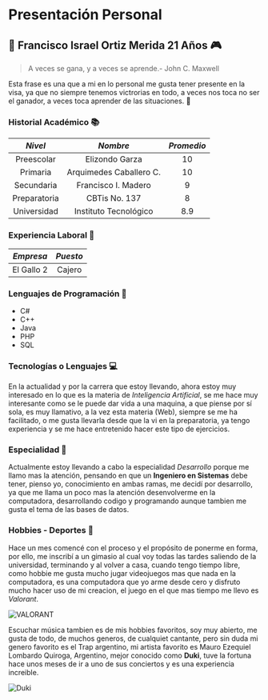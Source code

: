# Presentación Personal

## :metal: Francisco Israel Ortiz Merida 21 Años :video_game:

> A veces se gana, y a veces se aprende.- John C. Maxwell

Esta frase es una que a mi en lo personal me gusta tener presente en la visa, ya que no siempre tenemos victrorias en todo, a veces nos toca no ser el ganador, a veces toca aprender de las situaciones. :muscle:

### __Historial Académico__ :books:

| _Nivel_      | _Nombre_                | _Promedio_ |
|:------------:|:-----------------------:|:----------:|
| Preescolar   | Elizondo Garza          | 10         |
| Primaria     | Arquimedes Caballero C. | 10         |
| Secundaria   | Francisco I. Madero     | 9          |
| Preparatoria | CBTis No. 137           | 8          |
| Universidad  | Instituto Tecnológico   | 8.9        |

### __Experiencia Laboral__ :walking:

| _Empresa_  | _Puesto_ |
|:----------:|:--------:|
| El Gallo 2 | Cajero   |

### __Lenguajes de Programación__ :floppy_disk:

- C#
- C++
- Java
- PHP
- SQL

### __Tecnologías o Lenguajes__ :computer:

En la actualidad y por la carrera que estoy llevando, ahora estoy muy interesado en lo que es la materia de _Inteligencia Artificial_, se me hace muy interesante como se le puede dar vida a una maquina, a que piense por sí sola, es muy llamativo, a la vez esta materia (Web), siempre se me ha facilitado, o me gusta llevarla desde que la vi en la preparatoria, ya tengo experiencia y se me hace entretenido hacer este tipo de ejercicios.

### __Especialidad__ :beginner:

Actualmente estoy llevando a cabo la especialidad _Desarrollo_ porque me llamo mas la atención, pensando en que un __Ingeniero en Sistemas__ debe tener, pienso yo, conocimiento en ambas ramas, me decidí por desarrollo, ya que me llama un poco mas la atención desenvolverme en la computadora, desarrollando codigo y programando aunque tambien me gusta el tema de las bases de datos.

### __Hobbies - Deportes__ :muscle:

Hace un mes comencé con el proceso y el propósito de ponerme en forma, por ello, me inscribí a un gimasio al cual voy todas las tardes saliendo de la universidad, terminando y al volver a casa, cuando tengo tiempo libre, como hobbie me gusta mucho jugar videojuegos mas que nada en la computadora, es una computadora que yo arme desde cero y disfruto mucho hacer uso de mi creacion, el juego en el que  mas tiempo me llevo es _Valorant_.

![VALORANT](https://th.bing.com/th/id/R.3575ebadc3e3a1237f177e39ab605377?rik=0UQ4e%2f7%2bERKpFA&pid=ImgRaw&r=0.JPG)

Escuchar música tambien es de mis hobbies favoritos, soy muy abierto, me gusta de todo, de muchos generos, de cualquiet cantante, pero sin duda mi genero favorito es el Trap argentino, mi artista favorito es Mauro Ezequiel Lombardo Quiroga, Argentino, mejor conocido como __Duki__, tuve la fortuna hace unos meses de ir a uno de sus conciertos y es una experiencia increible.

![Duki](https://th.bing.com/th/id/OIP.dEw9g6-3DWxy_DUgCyi5IAHaE8?pid=ImgDet&rs=1.jpg) 
